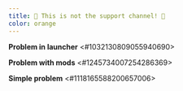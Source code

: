 ```yaml
---
title: 🚨 This is not the support channel! 🚨 
color: orange
---
```


**Problem in launcher**
<#1032130809055940690>

**Problem with mods**
<#1245734007254286369>

**Simple problem**
<#1118165588200657006>
